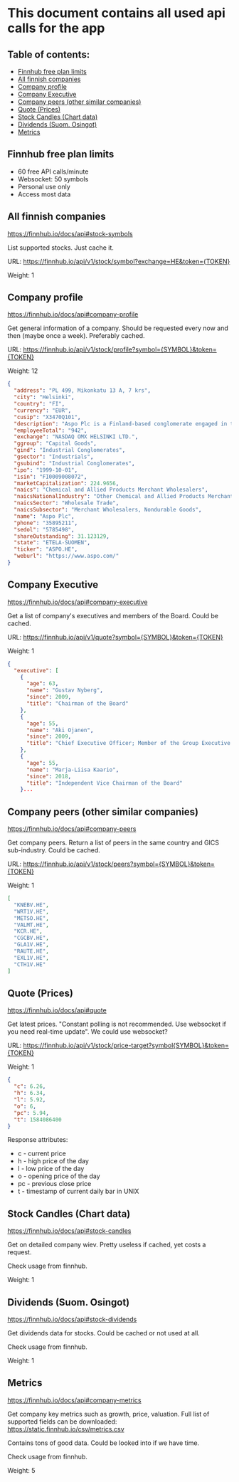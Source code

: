 # This document contains all used api calls for the app

## Table of contents:

-   [Finnhub free plan limits](#finnhub-free-plan-limits)
-   [All finnish companies](#all-finnish-companies)
-   [Company profile](#company-profile)
-   [Company Executive](#company-executive)
-   [Company peers (other similar companies)](<#company-peers-(other-similar-companies)>)
-   [Quote (Prices)](<#quote-(prices)>)
-   [Stock Candles (Chart data)](<#stock-candles-(chart-data)>)
-   [Dividends (Suom. Osingot)](<#dividends-(suom.-osingot)>)
-   [Metrics](#metrics)

## Finnhub free plan limits

-   60 free API calls/minute
-   Websocket: 50 symbols
-   Personal use only
-   Access most data

## All finnish companies

https://finnhub.io/docs/api#stock-symbols

List supported stocks. Just cache it.

URL: https://finnhub.io/api/v1/stock/symbol?exchange=HE&token={TOKEN}

Weight: 1

## Company profile

https://finnhub.io/docs/api#company-profile

Get general information of a company. Should be requested every now and then (maybe once a week). Preferably cached.

URL: https://finnhub.io/api/v1/stock/profile?symbol={SYMBOL}&token={TOKEN}

Weight: 12

```JSON
{
  "address": "PL 499, Mikonkatu 13 A, 7 krs",
  "city": "Helsinki",
  "country": "FI",
  "currency": "EUR",
  "cusip": "X3470Q101",
  "description": "Aspo Plc is a Finland-based conglomerate engaged in the ownership and development of a number of business-to-business corporate brands. Its brands include ESL Shipping, Leipurin, Telko and Kaukomarkkinat. ESL Shipping is engaged in the provision of marine raw material transportation and related services to the energy and heavy industry sectors. Leipurin supplies raw materials and machinery to the food industry and provides services for all stages of customers’ production processes. Telko is engaged in the import and marketing of industrial chemicals and plastic raw materials. Telko's customer service also covers technical support and the development of production processes. Kaukomarkkinat provides machinery, solutions and electronics that improve efficiency in the process industry. Aspo Plc's customer base includes companies in the energy and process industry sectors. The Company operates in the Nordic countries, Baltic countries, Russia, Ukraine, Poland and Far East, among others.",
  "employeeTotal": "942",
  "exchange": "NASDAQ OMX HELSINKI LTD.",
  "ggroup": "Capital Goods",
  "gind": "Industrial Conglomerates",
  "gsector": "Industrials",
  "gsubind": "Industrial Conglomerates",
  "ipo": "1999-10-01",
  "isin": "FI0009008072",
  "marketCapitalization": 224.9656,
  "naics": "Chemical and Allied Products Merchant Wholesalers",
  "naicsNationalIndustry": "Other Chemical and Allied Products Merchant Wholesalers",
  "naicsSector": "Wholesale Trade",
  "naicsSubsector": "Merchant Wholesalers, Nondurable Goods",
  "name": "Aspo Plc",
  "phone": "35895211",
  "sedol": "5785498",
  "shareOutstanding": 31.123129,
  "state": "ETELA-SUOMEN",
  "ticker": "ASPO.HE",
  "weburl": "https://www.aspo.com/"
}
```

## Company Executive

https://finnhub.io/docs/api#company-executive

Get a list of company's executives and members of the Board. Could be cached.

URL: https://finnhub.io/api/v1/quote?symbol={SYMBOL}&token={TOKEN}

Weight: 1

```JSON
{
  "executive": [
    {
      "age": 63,
      "name": "Gustav Nyberg",
      "since": 2009,
      "title": "Chairman of the Board"
    },
    {
      "age": 55,
      "name": "Aki Ojanen",
      "since": 2009,
      "title": "Chief Executive Officer; Member of the Group Executive Committee"
    },
    {
      "age": 55,
      "name": "Marja-Liisa Kaario",
      "since": 2018,
      "title": "Independent Vice Chairman of the Board"
    }...
```

## Company peers (other similar companies)

https://finnhub.io/docs/api#company-peers

Get company peers. Return a list of peers in the same country and GICS sub-industry. Could be cached.

URL: https://finnhub.io/api/v1/stock/peers?symbol={SYMBOL}&token={TOKEN}

Weight: 1

```JSON
[
  "KNEBV.HE",
  "WRT1V.HE",
  "METSO.HE",
  "VALMT.HE",
  "KCR.HE",
  "CGCBV.HE",
  "GLA1V.HE",
  "RAUTE.HE",
  "EXL1V.HE",
  "CTH1V.HE"
]
```

## Quote (Prices)

https://finnhub.io/docs/api#quote

Get latest prices. "Constant polling is not recommended. Use websocket if you need real-time update". We could use websocket?

URL: https://finnhub.io/api/v1/stock/price-target?symbol{SYMBOL}&token={TOKEN}

Weight: 1

```JSON
{
  "c": 6.26,
  "h": 6.34,
  "l": 5.92,
  "o": 6,
  "pc": 5.94,
  "t": 1584086400
}
```

Response attributes:

-   c - current price
-   h - high price of the day
-   l - low price of the day
-   o - opening price of the day
-   pc - previous close price
-   t - timestamp of current daily bar in UNIX

## Stock Candles (Chart data)

https://finnhub.io/docs/api#stock-candles

Get on detailed company wiev. Pretty useless if cached, yet costs a request.

Check usage from finnhub.

Weight: 1

## Dividends (Suom. Osingot)

https://finnhub.io/docs/api#stock-dividends

Get dividends data for stocks. Could be cached or not used at all.

Check usage from finnhub.

Weight: 1

## Metrics

https://finnhub.io/docs/api#company-metrics

Get company key metrics such as growth, price, valuation. Full list of supported fields can be downloaded: https://static.finnhub.io/csv/metrics.csv

Contains tons of good data. Could be looked into if we have time.

Check usage from finnhub.

Weight: 5
